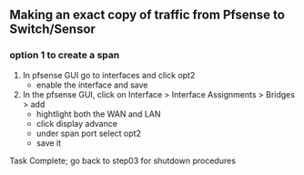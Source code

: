 ## Making an exact copy of traffic from Pfsense to Switch/Sensor
 ### option 1 to create a span
1. In pfsense GUI go to interfaces and click opt2
    * enable the interface and save
2. In the pfsense GUI, click on Interface > Interface Assignments > Bridges > add
      * hightlight both the WAN and LAN
      * click display advance
      * under span port select opt2
      * save it

Task Complete; go back to step03 for shutdown procedures
